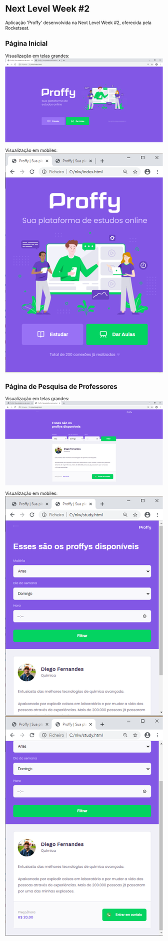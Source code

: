 # Next Level Week #2
  Aplicação 'Proffy' desenvolvida na Next Level Week #2, oferecida pela Rocketseat.
  
## Página Inicial
   
  Visualização em telas grandes:
  ![index](proffy-images/indexproffy.PNG)


  Visualização em mobiles:
  ![mobile](proffy-images/mobileproffy.PNG)

## Página de Pesquisa de Professores

  Visualização em telas grandes:
  ![index-search](proffy-images/searchproffy.PNG)

  Visualização em mobiles:
  ![mobile-search](proffy-images/mobilesearchproffy.PNG)
  ![mobile-search2](proffy-images/mobilesearchproffy2.PNG)
